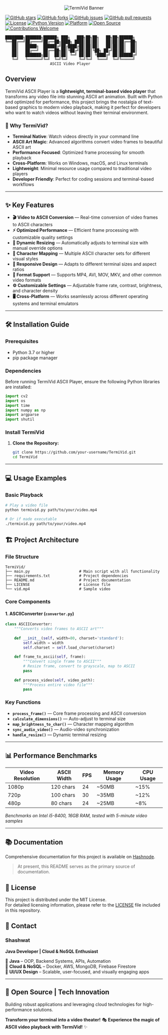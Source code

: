 <div align="center">
  <img src="https://readme-typing-svg.herokuapp.com?font=Fira+Code&size=32&duration=2800&pause=2000&color=00FF41&background=FFFFFF00&center=true&vCenter=true&width=600&lines=TermiVid+ASCII+Player;Watch+%E2%80%A2+Convert+%E2%80%A2+Terminal" alt="TermiVid Banner" />
</div>

[![GitHub stars](https://img.shields.io/github/stars/your-username/TermiVid?style=social)](https://github.com/your-username/TermiVid/stargazers)
[![GitHub forks](https://img.shields.io/github/forks/your-username/TermiVid?style=social)](https://github.com/your-username/TermiVid/network)
[![GitHub issues](https://img.shields.io/github/issues/your-username/TermiVid)](https://github.com/your-username/TermiVid/issues)
[![GitHub pull requests](https://img.shields.io/github/issues-pr/your-username/TermiVid)](https://github.com/your-username/TermiVid/pulls)
[![License](https://img.shields.io/github/license/your-username/TermiVid)](./LICENSE)
[![Python Version](https://img.shields.io/badge/python-3.7%2B-blue)](https://www.python.org/downloads/)
[![Platform](https://img.shields.io/badge/platform-Windows%20|%20macOS%20|%20Linux-blue)](#)
[![Open Source](https://img.shields.io/badge/Open%20Source-Yes-green)](#)
[![Contributions Welcome](https://img.shields.io/badge/Contributions-Welcome-brightgreen)](#)

```
████████╗███████╗██████╗ ███╗   ███╗██╗██╗   ██╗██╗██████╗ 
╚══██╔══╝██╔════╝██╔══██╗████╗ ████║██║██║   ██║██║██╔══██╗
   ██║   █████╗  ██████╔╝██╔████╔██║██║██║   ██║██║██║  ██║
   ██║   ██╔══╝  ██╔══██╗██║╚██╔╝██║██║╚██╗ ██╔╝██║██║  ██║
   ██║   ███████╗██║  ██║██║ ╚═╝ ██║██║ ╚████╔╝ ██║██████╔╝
   ╚═╝   ╚══════╝╚═╝  ╚═╝╚═╝     ╚═╝╚═╝  ╚═══╝  ╚═╝╚═════╝ 
                    ASCII Video Player
```

## Overview

TermiVid ASCII Player is a **lightweight, terminal-based video player** that transforms any video file into stunning ASCII art animation. Built with Python and optimized for performance, this project brings the nostalgia of text-based graphics to modern video playback, making it perfect for developers who want to watch videos without leaving their terminal environment.

### 🌟 **Why TermiVid?**
- **Terminal Native**: Watch videos directly in your command line
- **ASCII Art Magic**: Advanced algorithms convert video frames to beautiful ASCII art
- **Performance Focused**: Optimized frame processing for smooth playback
- **Cross-Platform**: Works on Windows, macOS, and Linux terminals
- **Lightweight**: Minimal resource usage compared to traditional video players
- **Developer Friendly**: Perfect for coding sessions and terminal-based workflows

---

## ✨ **Key Features**

- **🎬 Video to ASCII Conversion** — Real-time conversion of video frames to ASCII characters
- **⚡ Optimized Performance** — Efficient frame processing with customizable quality settings
- **📏 Dynamic Resizing** — Automatically adjusts to terminal size with manual override options
- **🎨 Character Mapping** — Multiple ASCII character sets for different visual styles
- **📱 Responsive Design** — Adapts to different terminal sizes and aspect ratios
- **🎯 Format Support** — Supports MP4, AVI, MOV, MKV, and other common video formats
- **⚙️ Customizable Settings** — Adjustable frame rate, contrast, brightness, and character density
- **🖥️ Cross-Platform** — Works seamlessly across different operating systems and terminal emulators

---

## 🛠️ **Installation Guide**

### **Prerequisites**
- Python 3.7 or higher
- pip package manager  

### **Dependencies**
Before running TermiVid ASCII Player, ensure the following Python libraries are installed:  

```python
import cv2
import os
import time
import numpy as np
import argparse
import shutil
```


### **Install TermiVid**

1. **Clone the Repository:**
   ```bash
   git clone https://github.com/your-username/TermiVid.git
   cd TermiVid
   ```

---

## 💻 **Usage Examples**

### **Basic Playback**
```bash
# Play a video file
python termivid.py path/to/your/video.mp4

# Or if made executable
./termivid.py path/to/your/video.mp4
```


## 🏗️ **Project Architecture**

### **File Structure**
```
TermiVid/
├── main.py                      # Main script with all functionality
├── requirements.txt             # Project dependencies
├── README.md                    # Project documentation
├── LICENSE                      # License file
└── vid.mp4                      # Sample video
```
### **Core Components**

#### **1. ASCIIConverter (`converter.py`)**
```python
class ASCIIConverter:
    """Converts video frames to ASCII art"""
    
    def __init__(self, width=80, charset='standard'):
        self.width = width
        self.charset = self.load_charset(charset)
    
    def frame_to_ascii(self, frame):
        """Convert single frame to ASCII"""
        # Resize frame, convert to grayscale, map to ASCII
        pass
    
    def process_video(self, video_path):
        """Process entire video file"""
        pass
```

### **Key Functions**

- **`process_frame()`** — Core frame processing and ASCII conversion
- **`calculate_dimensions()`** — Auto-adjust to terminal size
- **`map_brightness_to_char()`** — Character mapping algorithm
- **`sync_audio_video()`** — Audio-video synchronization
- **`handle_resize()`** — Dynamic terminal resizing

---

## 📊 **Performance Benchmarks**

| Video Resolution | ASCII Width | FPS | Memory Usage | CPU Usage |
|------------------|-------------|-----|--------------|-----------|
| 1080p           | 120 chars  | 24  | ~50MB        | ~15%      |
| 720p            | 100 chars  | 30  | ~35MB        | ~12%      |
| 480p            | 80 chars   | 24  | ~25MB        | ~8%       |

*Benchmarks on Intel i5-8400, 16GB RAM, tested with 5-minute video samples*

---

## 📚 Documentation

Comprehensive documentation for this project is available on [Hashnode](https://hashnode.com/@Shashwat56).

> At present, this README serves as the primary source of documentation.

## 📜 License

This project is distributed under the MIT License.  
For detailed licensing information, please refer to the [LICENSE](./LICENSE) file included in this repository.

## 📩 Contact  
### Shashwat  
**Java Developer | Cloud & NoSQL Enthusiast**  

🔹 **Java** – OOP, Backend Systems, APIs, Automation  
🔹 **Cloud & NoSQL** – Docker, AWS, MongoDB, Firebase Firestore  
🔹 **UI/UX Design** – Scalable, user-focused, and visually engaging apps  

---

## 🚀 Open Source | Tech Innovation  
Building robust applications and leveraging cloud technologies for high-performance solutions.



**Transform your terminal into a video theater!** 🎭
**Experience the magic of ASCII video playback with TermiVid!** ✨